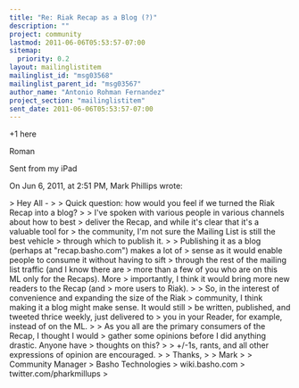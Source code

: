 ```yaml
---
title: "Re: Riak Recap as a Blog (?)"
description: ""
project: community
lastmod: 2011-06-06T05:53:57-07:00
sitemap:
  priority: 0.2
layout: mailinglistitem
mailinglist_id: "msg03568"
mailinglist_parent_id: "msg03567"
author_name: "Antonio Rohman Fernandez"
project_section: "mailinglistitem"
sent_date: 2011-06-06T05:53:57-07:00
---
```



+1 here

Roman

Sent from my iPad

On Jun 6, 2011, at 2:51 PM, Mark Phillips  wrote:

&gt; Hey All -
&gt; 
&gt; Quick question: how would you feel if we turned the Riak Recap into a blog?
&gt; 
&gt; I've spoken with various people in various channels about how to best
&gt; deliver the Recap, and while it's clear that it's a valuable tool for
&gt; the community, I'm not sure the Mailing List is still the best vehicle
&gt; through which to publish it.
&gt; 
&gt; Publishing it as a blog (perhaps at "recap.basho.com") makes a lot of
&gt; sense as it would enable people to consume it without having to sift
&gt; through the rest of the mailing list traffic (and I know there are
&gt; more than a few of you who are on this ML only for the Recaps). More
&gt; importantly, I think it would bring more new readers to the Recap (and
&gt; more users to Riak).
&gt; 
&gt; So, in the interest of convenience and expanding the size of the Riak
&gt; community, I think making it a blog might make sense. It would still
&gt; be written, published, and tweeted thrice weekly, just delivered to
&gt; you in your Reader, for example, instead of on the ML.
&gt; 
&gt; As you all are the primary consumers of the Recap, I thought I would
&gt; gather some opinions before I did anything drastic. Anyone have
&gt; thoughts on this?
&gt; 
&gt; +/-1s, rants, and all other expressions of opinion are encouraged.
&gt; 
&gt; Thanks,
&gt; 
&gt; Mark
&gt; 
&gt; Community Manager
&gt; Basho Technologies
&gt; wiki.basho.com
&gt; twitter.com/pharkmillups
&gt; 

